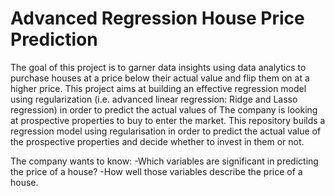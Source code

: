 # Advanced Regression House Price Prediction

The goal of this project is to garner data insights using data analytics to purchase houses at a price below their actual value and flip them on at a higher price. This project aims at building an effective regression model using regularization (i.e. advanced linear regression: Ridge and Lasso regression) in order to predict the actual values of The company is looking at prospective properties to buy to enter the market. This repository builds a regression model using regularisation in order to predict the actual value of the prospective properties and decide whether to invest in them or not.

The company wants to know: -Which variables are significant in predicting the price of a house? -How well those variables describe the price of a house.





